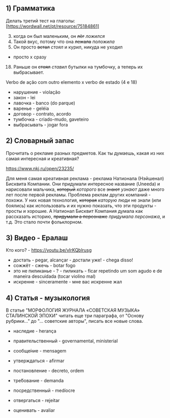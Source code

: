 ## 1) Грамматика

Делать третий тест на глаголы: [https://wordwall.net/pt/resource/75184861]

3. когда он был маленьким, он ~~лёг~~ *ложился*
4. Такой вкус, потому что она ~~лежала~~ *положила*
5. Он просто ~~встал~~ *стоял* и курил, никуда не уходил
  - просто х сразу
18. Раньше он ~~стоял~~ *ставил* бутылки на тумбочку, а теперь их выбрасывает.

Verbo de ação com outro elemento x verbo de estado (4 e 18)

- нарушение - violação
- закон - lei
- лавочка - banco (do parque)
- варенье - geléia
- договор - contrato, acordo
- тумбочка - criado-mudo, gaveteiro
- выбрасывать - jogar fora

## 2) Словарный запас

Прочитать о рекламе разных предметов. Как ты думаешь, какая из них самая интересная и креативная?

https://www.nkj.ru/open/23235/

Для меня самая креативная реклама - реклама Натионала (Нэйшенал) Бисквита Компании. Они придумали интересное название (Uneeda) и нарисовали мальчика, ~~который~~ *которого* все ~~знают~~ *узнают* даже много лет после первой рекламы. Проблема реклам других компаний - похожи. У них новая технология, ~~которая~~ *каторую* люди не знали (или боялись) как использовать и их нужно показать, что эти продукты - просты и хорошие. А Натионал Бисквит Компания думала как рассказать историю, ~~придумали а персонаже~~ *придумала персонажа*, и т.д. Это стало почти фольклорном.

## 3) Видео - Ералаш

Кто кого? - https://youtu.be/vlrKQblrusg

- достать - pegar, alcançar - достали уже! - chega disso!
- сожжёт - сжечь - botar fogo
- это не пиликанье - ? - пиликать - ficar repetindo um som agudo e de maneira descuidada (tocar violino mal)
- искренне - sinceramente - мне вас искренне жал

## 4) Cтатья - музыкология 

В статье "МОРФОЛОГИЯ ЖУРНАЛА «СОВЕТСКАЯ МУЗЫКА» СТАЛИНСКОЙ ЭПОХИ" читать еще три параграфа, от "Основу рубрики..." до "... советские авторы", писать все новые слова.

- наследие - herança


- правительственный - governamental, ministerial
- сообще́ние - mensagem


- утверждаться - afirmar
- постановление - decreto, ordem
- тре́бование - demanda
- посредственный - medíocre
- отвергаться - rejeitar
- оценивать - avaliar
